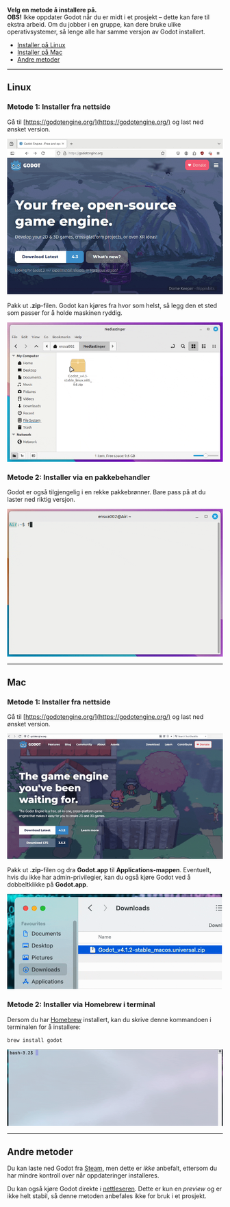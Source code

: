 **Velg en metode å installere på.**  
**OBS!** Ikke oppdater Godot når du er midt i et prosjekt – dette kan føre til ekstra arbeid. Om du jobber i en gruppe, kan dere bruke ulike operativsystemer, så lenge alle har samme versjon av Godot installert.

- [Installer på Linux](#linux)
- [Installer på Mac](#mac)
- [Andre metoder](#andre-metoder)

---

## Linux

### Metode 1: Installer fra nettside

Gå til [https://godotengine.org/](https://godotengine.org/) og last ned ønsket version.

![](../media/0_install_l1.gif)

Pakk ut **.zip**-filen. Godot kan kjøres fra hvor som helst, så legg den et sted som passer for å holde maskinen ryddig.

![](../media/0_install_l2.gif)

### Metode 2: Installer via en pakkebehandler

Godot er også tilgjengelig i en rekke pakkebrønner. Bare pass på at du laster ned riktig versjon.

![](../media/0_install_l3.gif)

---

## Mac

### Metode 1: Installer fra nettside

Gå til [https://godotengine.org/](https://godotengine.org/) og last ned ønsket version.

![](../media/0_install_1.gif)

Pakk ut **.zip**-filen og dra **Godot.app** til **Applications-mappen**. Eventuelt, hvis du ikke har admin-privilegier, kan du også kjøre Godot ved å dobbeltklikke på **Godot.app**.

![](../media/0_install_3.gif)

### Metode 2: Installer via Homebrew i terminal

Dersom du har [Homebrew](https://brew.sh) installert, kan du skrive denne kommandoen i terminalen for å installere:

```sh
brew install godot
```

![](../media/0_install_2.gif) 

---

## Andre metoder

Du kan laste ned Godot fra [Steam](https://store.steampowered.com/app/404790/Godot_Engine/), men dette er *ikke* anbefalt, ettersom du har mindre kontroll over når oppdateringer installeres.

Du kan også kjøre Godot direkte i [nettleseren](https://editor.godotengine.org/releases/latest/). Dette er kun en *preview* og er ikke helt stabil, så denne metoden anbefales ikke for bruk i et prosjekt.